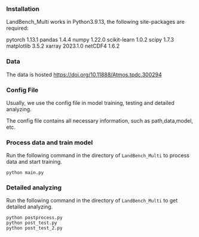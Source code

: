 ### Installation
LandBench_Multi works in Python3.9.13, the following site-packages are required:

pytorch 1.13.1
pandas 1.4.4
numpy 1.22.0
scikit-learn 1.0.2
scipy 1.7.3
matplotlib 3.5.2
xarray 2023.1.0
netCDF4 1.6.2


### Data
The data is hosted https://doi.org/10.11888/Atmos.tpdc.300294

### Config File
Usually, we use the config file in model training, testing and detailed analyzing.

The config file contains all necessary information, such as path,data,model, etc.

### Process data and train model

Run the following command in the directory of `LandBench_Multi` to process data and start training.

```
python main.py 
```

### Detailed analyzing

Run the following command in the directory of `LandBench_Multi` to get detailed analyzing.

```
python postprocess.py 
python post_test.py
python post_test_2.py 
```
